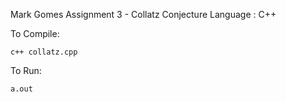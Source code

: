 Mark Gomes
Assignment 3 - Collatz Conjecture
Language : C++

To Compile:

    c++ collatz.cpp

To Run:

    a.out